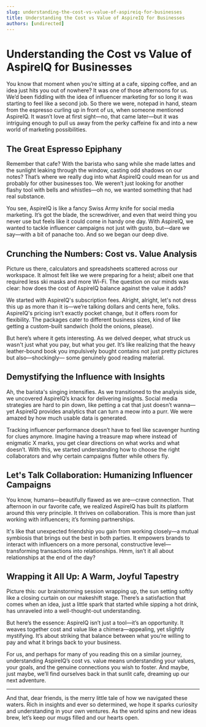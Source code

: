 ```yaml
---
slug: understanding-the-cost-vs-value-of-aspireiq-for-businesses
title: Understanding the Cost vs Value of AspireIQ for Businesses
authors: [undirected]
---
```



# Understanding the Cost vs Value of AspireIQ for Businesses

You know that moment when you’re sitting at a cafe, sipping coffee, and an idea just hits you out of nowhere? It was one of those afternoons for us. We’d been fiddling with the idea of influencer marketing for so long it was starting to feel like a second job. So there we were, notepad in hand, steam from the espresso curling up in front of us, when someone mentioned AspireIQ. It wasn’t love at first sight—no, that came later—but it was intriguing enough to pull us away from the perky caffeine fix and into a new world of marketing possibilities.

## The Great Espresso Epiphany

Remember that cafe? With the barista who sang while she made lattes and the sunlight leaking through the window, casting odd shadows on our notes? That’s where we really dug into what AspireIQ could mean for us and probably for other businesses too. We weren’t just looking for another flashy tool with bells and whistles—oh no, we wanted something that had real substance. 

You see, AspireIQ is like a fancy Swiss Army knife for social media marketing. It’s got the blade, the screwdriver, and even that weird thing you never use but feels like it could come in handy one day. With AspireIQ, we wanted to tackle influencer campaigns not just with gusto, but—dare we say—with a bit of panache too. And so we began our deep dive.

## Crunching the Numbers: Cost vs. Value Analysis

Picture us there, calculators and spreadsheets scattered across our workspace. It almost felt like we were preparing for a heist; albeit one that required less ski masks and more Wi-Fi. The question on our minds was clear: how does the cost of AspireIQ balance against the value it adds? 

We started with AspireIQ's subscription fees. Alright, alright, let's not dress this up as more than it is—we’re talking dollars and cents here, folks. AspireIQ's pricing isn’t exactly pocket change, but it offers room for flexibility. The packages cater to different business sizes, kind of like getting a custom-built sandwich (hold the onions, please). 

But here’s where it gets interesting. As we delved deeper, what struck us wasn't just what you pay, but what you *get*. It’s like realizing that the heavy leather-bound book you impulsively bought contains not just pretty pictures but also—shockingly— some genuinely good reading material.

## Demystifying the Influence with Insights

Ah, the barista's singing intensifies. As we transitioned to the analysis side, we uncovered AspireIQ’s knack for delivering insights. Social media strategies are hard to pin down, like petting a cat that just doesn’t wanna—yet AspireIQ provides analytics that can turn a meow into a purr. We were amazed by how much usable data is generated. 

Tracking influencer performance doesn’t have to feel like scavenger hunting for clues anymore. Imagine having a treasure map where instead of enigmatic X marks, you get clear directions on what works and what doesn’t. With this, we started understanding how to choose the right collaborators and why certain campaigns flutter while others fly.

## Let's Talk Collaboration: Humanizing Influencer Campaigns

You know, humans—beautifully flawed as we are—crave connection. That afternoon in our favorite cafe, we realized AspireIQ has built its platform around this very principle. It thrives on collaboration. This is more than just working with influencers; it’s forming partnerships. 

It's like that unexpected friendship you gain from working closely—a mutual symbiosis that brings out the best in both parties. It empowers brands to interact with influencers on a more personal, constructive level—transforming transactions into relationships. Hmm, isn’t it all about relationships at the end of the day?

## Wrapping it All Up: A Warm, Joyful Tapestry

Picture this: our brainstorming session wrapping up, the sun setting softly like a closing curtain on our makeshift stage. There’s a satisfaction that comes when an idea, just a little spark that started while sipping a hot drink, has unraveled into a well-thought-out understanding. 

But here’s the essence: AspireIQ isn’t just a tool—it’s an opportunity. It weaves together cost and value like a chimera—appealing, yet slightly mystifying. It’s about striking that balance between what you’re willing to pay and what it brings back to your business. 

For us, and perhaps for many of you reading this on a similar journey, understanding AspireIQ’s cost vs. value means understanding your values, your goals, and the genuine connections you wish to foster. And maybe, just maybe, we’ll find ourselves back in that sunlit cafe, dreaming up our next adventure.

----

And that, dear friends, is the merry little tale of how we navigated these waters. Rich in insights and ever so determined, we hope it sparks curiosity and understanding in your own ventures. As the world spins and new ideas brew, let’s keep our mugs filled and our hearts open.